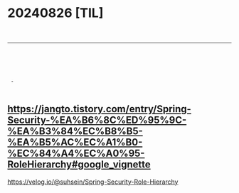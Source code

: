 # 20240826 [TIL] 

<br>

---
<br>
<br>
<br>

```
 - 
 
```

https://jangto.tistory.com/entry/Spring-Security-%EA%B6%8C%ED%95%9C-%EA%B3%84%EC%B8%B5-%EA%B5%AC%EC%A1%B0-%EC%84%A4%EC%A0%95-RoleHierarchy#google_vignette
---

https://velog.io/@suhsein/Spring-Security-Role-Hierarchy

## 